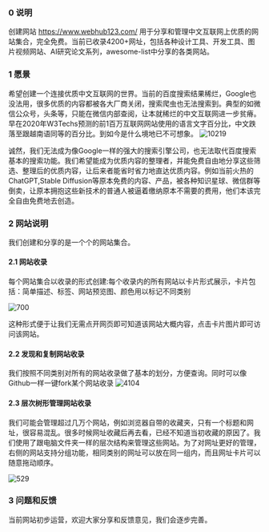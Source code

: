 ### 0 说明
创建网站 https://www.webhub123.com/ 用于分享和管理中文互联网上优质的网站集合，完全免费。当前已收录4200+网址，包括各种设计工具、开发工具、图片视频网站、AI研究论文系列，awesome-list中分享的各类网站。
### 1 愿景
希望创建一个连接优质中文互联网的世界。当前的百度搜索结果稀烂，Google也没法用，很多优质的内容都被各大厂商关闭，搜索爬虫也无法搜索到。典型的如微信公众号，头条等，只能在微信内部查阅，让本就稀烂的中文互联网进一步贫瘠。 早在2020年W3Techs预测的前1百万互联网网站使用的语言文字百分比，中文跌落至跟越南语同等的百分比。到如今是什么境地已不可想象。
![10219](https://github.com/shartoo/awewebsites/assets/5716282/cdcfb061-f85d-4fb0-b4c0-5efee3533d36)

诚然，我们无法成为像Google一样的强大的搜索引擎公司，也无法取代百度搜索基本的搜索功能。我们希望能成为优质内容的整理者，并能免费自由地分享这些筛选、整理后的优质内容，让后来者能省时省力地直达优质内容。例如当前火热的ChatGPT,Stable Diffusion等原本免费的内容、产品，被各种知识星球、微信群等倒卖，让原本拥抱这些新技术的普通人被逼着缴纳原本不需要的费用，他们本该完全自由免费地去创造。

### 2 网站说明

我们创建和分享的是一个个的网站集合。

#### 2.1 网站收录

每个网站集合以收录的形式创建:每个收录内的所有网站以卡片形式展示，卡片包括：简单描述、标签、网站预览图、颜色用以标记不同类别

![700](https://github.com/shartoo/awewebsites/assets/5716282/a2136036-0f4d-46a6-a2a3-83c228325b34)

这种形式便于让我们无需点开网页即可知道该网站大概内容，点击卡片图片即可访问该网站。

#### 2.2 发现和复制网站收录

我们按照不同类别对所有的网站收录做了基本的划分，方便查询。同时可以像Github一样一键fork某个网站收录
![4104](https://github.com/shartoo/awewebsites/assets/5716282/7fa6a857-a1a8-4f1e-86ed-fb2b7a57a0a7)

#### 2.3 层次树形管理网站收录

我们可能会管理超过几万个网站，例如浏览器自带的收藏夹，只有一个标题和网址，很容易混乱。很多时候网址收藏后再去看，已经不知道当初收藏的原因了。我们使用了跟电脑文件夹一样的层次结构来管理这些网站。为了对网址更好的管理，右侧的网站支持分组功能，相同类别的网址可以放在同一组内，而且网址卡片可以随意拖动顺序。

![529](https://github.com/shartoo/awewebsites/assets/5716282/f4b46e16-2ea5-4ceb-8bd7-c0ac38cc2d80)


### 3 问题和反馈

当前网站初步运营，欢迎大家分享和反馈意见，我们会逐步完善。

